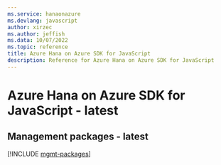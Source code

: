 ```yaml
---
ms.service: hanaonazure
ms.devlang: javascript
author: xirzec
ms.author: jeffish
ms.data: 10/07/2022
ms.topic: reference
title: Azure Hana on Azure SDK for JavaScript
description: Reference for Azure Hana on Azure SDK for JavaScript
---
```

# Azure Hana on Azure SDK for JavaScript - latest

## Management packages - latest
[!INCLUDE [mgmt-packages](hana-on-azure-mgmt-index.md)]